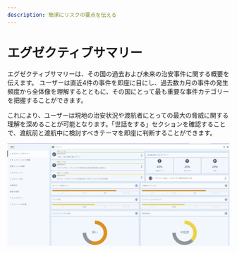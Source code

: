 ```yaml
---
description: 簡潔にリスクの要点を伝える
---
```


# エグゼクティブサマリー

エグゼクティブサマリーは、その国の過去および未来の治安事件に関する概要を伝えます。 ユーザーは直近4件の事件を即座に目にし、過去数カ月の事件の発生頻度から全体像を理解するとともに、その国にとって最も重要な事件カテゴリーを把握することができます。

これにより、ユーザーは現地の治安状況や渡航者にとっての最大の脅威に関する理解を深めることが可能となります。「世話をする」セクションを確認することで、渡航前と渡航中に検討すべきテーマを即座に判断することができます。 

![](../.gitbook/assets/p43-img01_axa%20%285%29.jpg)

